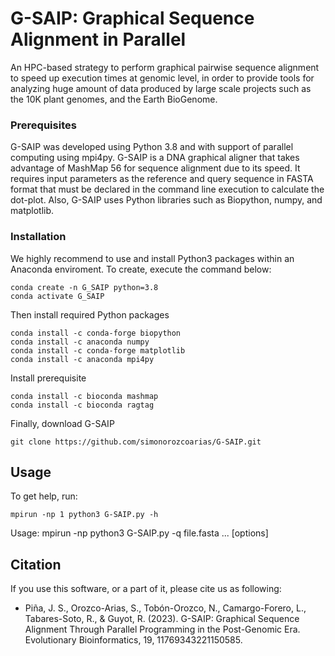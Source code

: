 # G-SAIP: Graphical Sequence Alignment in Parallel

An HPC-based strategy to perform graphical pairwise sequence alignment to speed up execution times at genomic level, in order to provide tools for analyzing huge amount of data produced by large scale projects such as the 10K plant genomes, and the Earth BioGenome.

### Prerequisites

G-SAIP was developed using Python 3.8 and with support of parallel computing using mpi4py. G-SAIP is a DNA graphical aligner that takes advantage of MashMap 56 for sequence alignment due to its speed. It requires input parameters as the reference and query sequence in FASTA format that must be declared in the command line execution to calculate the dot-plot. Also, G-SAIP uses Python libraries such as Biopython, numpy, and matplotlib.


### Installation

We highly recommend to use and install Python3 packages within an Anaconda enviroment. To create, execute the command below:
```
conda create -n G_SAIP python=3.8
conda activate G_SAIP
```
Then install required Python packages
```
conda install -c conda-forge biopython
conda install -c anaconda numpy
conda install -c conda-forge matplotlib
conda install -c anaconda mpi4py
```
Install prerequisite
```
conda install -c bioconda mashmap
conda install -c bioconda ragtag
```
Finally, download G-SAIP
```
git clone https://github.com/simonorozcoarias/G-SAIP.git
```
## Usage

To get help, run: 
```
mpirun -np 1 python3 G-SAIP.py -h
```
Usage: mpirun -np <threads> python3 G-SAIP.py -q file.fasta ... [options]

## Citation
If you use this software, or a part of it, please cite us as following:

* Piña, J. S., Orozco-Arias, S., Tobón-Orozco, N., Camargo-Forero, L., Tabares-Soto, R., & Guyot, R. (2023). G-SAIP: Graphical Sequence Alignment Through Parallel Programming in the Post-Genomic Era. Evolutionary Bioinformatics, 19, 11769343221150585.
